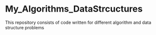 # My_Algorithms_DataStrcuctures

This repository consists of code written for different algorithm and data structure problems
